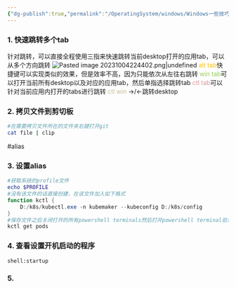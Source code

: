 ```yaml
---
{"dg-publish":true,"permalink":"/OperatingSystem/windows/Windows一些技巧/","noteIcon":"3"}
---
```


### 1. 快速跳转多个tab
针对跳转，可以直接全程使用三指来快速跳转当前desktop打开的应用tab，可以从多个方向跳转
![Pasted image 20231004224402.png|undefined](/img/user/pics/Pasted%20image%2020231004224402.png)
<font color="#ffc000">alt tab</font>快捷键可以实现类似的效果，但是效率不高，因为只能依次从左往右跳转
<font color="#92d050">win tab</font>可以打开当前所有desktop以及对应的应用tab，然后单指选择跳转tab
<font color="#d99694">ctl tab</font>可以针对当前应用内打开的tabs进行跳转
<font color="#c4bd97">ctl win</font> ->/<-跳转desktop
### 2.  拷贝文件到剪切板
```bash
#在需要拷贝文件所在的文件夹右键打开git
cat file | clip
```
#alias
### 3. 设置alias
```powershell
#获取系统的profile文件
echo $PROFILE
#没有该文件的话直接创建，在该文件加入如下格式
function kctl {
	D:/k8s/kubectl.exe -n kubemaker --kubeconfig D:/k8s/config
}
#保存文件之后关闭打开的所有powershell terminals然后打开powershell terminal验证是否生效
kctl get pods

```

### 4. 查看设置开机启动的程序
```
shell:startup
```
### 5. 
